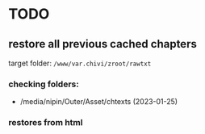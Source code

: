 # TODO

## restore all previous cached chapters

target folder: `/www/var.chivi/zroot/rawtxt`

### checking folders:

- /media/nipin/Outer/Asset/chtexts (2023-01-25)

### restores from html
